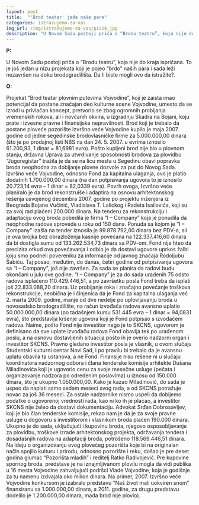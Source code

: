 ```yaml
---
layout: post
title:  "'Brod teatar' jede naše pare"
categories: istrazujemo-za-vas
img_url: /img/istražujemo-za-vas/pic26.jpg
description: "U Novom Sadu postoji priča o “Brodu teatru”, koja nije do kraja ispričana. To je još jedan u nizu projekata koji je pojeo “brdo” naših para i sada leži nezavršen na doku brodogradilišta. Da li biste mogli ovo da istražite?."
---
```


**P:**

U Novom Sadu postoji priča o “Brodu teatru”, koja nije do kraja ispričana. To je još jedan u nizu projekata koji je pojeo “brdo” naših para i sada leži nezavršen na doku brodogradilišta. Da li biste mogli ovo da istražite?.


**O:**

Projekat “Brod teatar plovnim putevima Vojvodine”, koji je zaista imao potencijal da postane značajan deo kulturne scene Vojvodine, umesto da se izrodi u privlačan koncept, pretvorio se zbog ogromnih probijanja vremenskih rokova, ali i novčanih okvira, u izgradnju Skadra na Bojani, koju prate i izvesne pravne i finansijske nepravilnosti.
Brod koji je trebalo da postane ploveće pozorište Izvršno veće Vojvodine kupilo je maja 2007. godine od jedne segedinske brodovlasničke firme za 5.000.000,00 dinara (što je po prodajnoj listi NBS na dan 24. 5. 2007. u evrima iznosilo 61.200,93, 1 dinar = 81,6981 evro).
Pošto kupljeni brod nije bio u plovnom stanju, državna Uprava za utvrđivanje sposobnosti brodova za plovidbu “Jugoregistar” tražila je da se na licu mesta u Segedinu obavi popravka broda neophodna za dobijanje plovne dozvole za put do Novog Sada. Izvršno veće Vojvodine, odnosno Fond za kapitalna ulaganja, ovo je platio dodatnih 1.700.000,00 dinara (na dan potpisivanja ugovora to je iznosilo 20.723,14 evra – 1 dinar = 82,0339 evra).
Povrh ovoga, Izvršno veće planiralo je da brod rekonstruiše i adaptira na osnovu arhitektonskog rešenja usvojenog decembra 2007. godine po projektu inženjera iz Beograda Bojane Vučinić, Vladislava T. Lalickog i Radeta Isailovića, koji su za svoj rad plaćeni 200.000 dinara.
Na tenderu za rekonstrukciju i adaptaciju ovog broda pobedila je firma “I – Company” koja je ponudila da neophodne radove sprovede u roku od 150 dana. Ponuda sa kojom je “I – Company” izašla na tender iznosila je 99.878.792,00 dinara bez PDV-a, ali je ova brojka bez obrazloženja kasnije povećana na 122.337.416,60 dinara da bi dostigla sumu od 133.262.534,73 dinara sa PDV-om. Fond nije hteo da precizira otkud ova povećavanja i odbio je da dostavi ugovore uprkos žalbi koju smo podneli povereniku za informacije od javnog značaja Rodoljubu Šabiću. Taj posao, međutim, do danas, četiri godine od potpisivanja ugovora sa “I – Company”, još nije završen. Za sada se planira da radovi budu okončani u julu ove godine.
“I – Company” je za do sada urađenih 75 odsto radova isplaćeno 110.429.446,51, a po završetku posla Fond treba da isplati još 22.833.088,20 dinara.
Uz probijanje roka i značajno povećanje troškova rekonstrukcije, neobična je i činjenica da je Fond za kapitalna ulaganja već 2. marta 2009. godine, manje od dve nedelje po uplovljavanju broda u novosadsko brodogradilište, na račun izvođača radova avansno uplatio 50.000.000,00 dinara (po tadašnjem kursu 531.445 evra – 1 dinar = 94,0831 evra), što predstavlja kršenje ugovora koji je Fond potpisao s izvođačem radova. Naime, pošto Fond nije investitor nego je to SKCNS, ugovorom je definisano da sve uplate izvođaču radova Fond obavlja tek po urađenom poslu, a na osnovu dostavljenih situacija pošto ih je overio nadzorni organ i investitor SKCNS. Pravno gledano investitor posla je vlasnik, u ovom slučaju Studentski kulturni centar Novi Sad, i po pravilu bi trebalo da je avansnu uplatu obavila ta ustanova, a ne Fond.
Finansije nisu rešene ni u slučaju koordinatora nadzornog odbora i člana tenderske komisije arhitekte Dušana Miladinovića koji je ugovorio cenu za svoje mesečne usluge (pečata i organizovanje nadzora po određenim poslovima) u iznosu od 150.000 dinara, što je ukupno 1.050.000,00. Kako je kazao Miladinović, do sada je uspeo da naplati samo sedam meseci svog rada, a od SKCNS potražuje novac za još 36 meseci. Za ostale nadzornike nismo uspeli da dobijemo podatke o ugovorenoj vrednosti rada, kao ni ko ih je plaćao, a investitor SKCNS nije želeo da dostavi dokumentaciju. Advokat Srđan Dobrosavljev, koji je bio član tenderske komisije, rekao nam je da je za svoje pravne usluge u dogovoru s investitorom i vlasnikom broda plaćen 190.000 dinara.
Ukupno je do sada, uključujući i kupovinu broda, njegovo osposobljavanje za plovidbu, troškove izrade arhitektonskog projekta, održavanja tendera i dosadašnjih radova na adaptaciji broda, potrošeno 118.569.446,51 dinara.
Na ideju o organizovanju ovog plovećeg pozorišta koje bi na originalan način spojilo kulturu i prirodu, odnosno pozorište i reku, došao je pre deset godina glumac “Pozorišta mladih” i reditelj Ratko Radivojević. Pre kupovine spornog broda, predstave je na iznajmljivanom plovilu mogla da vidi publika u 16 mesta Vojvodine zahvaljujući podršci Vlade Vojvodine, koja je godišnje za tu namenu izdvajala oko milion dinara. Na primer, 2007. Izvršno veće Vojvodine konkursom je izabralo predstavu “Naš život mali uokviren snom” finansiranu sa 1.000.000,00 dinara, a 2011. godine, za drugu predstavu dodelilo je 1.200.000,00 dinara, mada brod nije plovio).